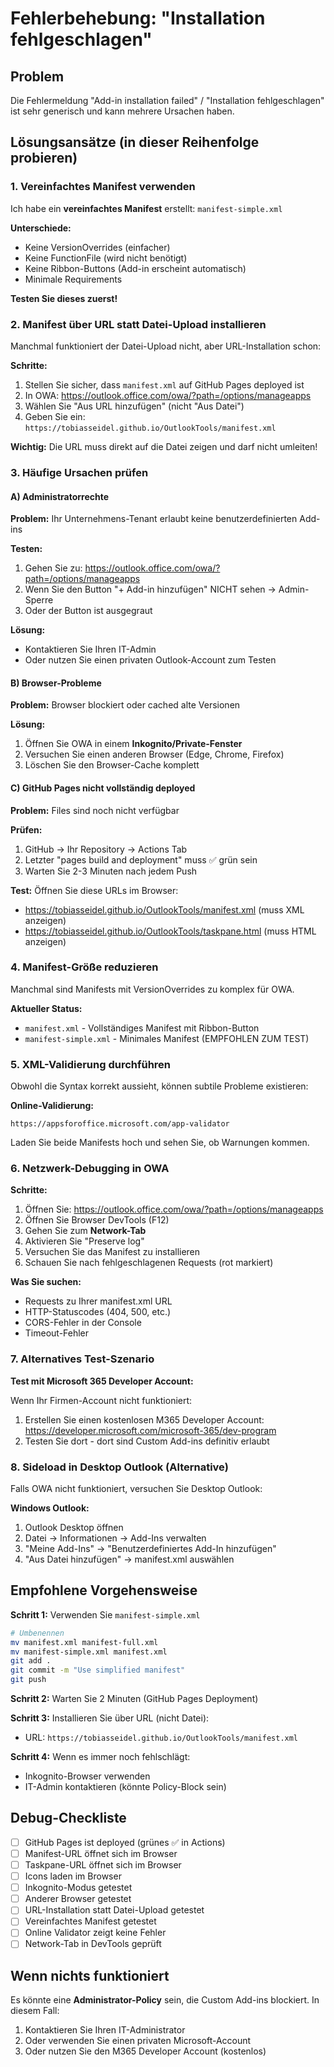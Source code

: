 # Fehlerbehebung: "Installation fehlgeschlagen"

## Problem
Die Fehlermeldung "Add-in installation failed" / "Installation fehlgeschlagen" ist sehr generisch und kann mehrere Ursachen haben.

## Lösungsansätze (in dieser Reihenfolge probieren)

### 1. Vereinfachtes Manifest verwenden

Ich habe ein **vereinfachtes Manifest** erstellt: `manifest-simple.xml`

**Unterschiede:**
- Keine VersionOverrides (einfacher)
- Keine FunctionFile (wird nicht benötigt)
- Keine Ribbon-Buttons (Add-in erscheint automatisch)
- Minimale Requirements

**Testen Sie dieses zuerst!**

### 2. Manifest über URL statt Datei-Upload installieren

Manchmal funktioniert der Datei-Upload nicht, aber URL-Installation schon:

**Schritte:**
1. Stellen Sie sicher, dass `manifest.xml` auf GitHub Pages deployed ist
2. In OWA: https://outlook.office.com/owa/?path=/options/manageapps
3. Wählen Sie "Aus URL hinzufügen" (nicht "Aus Datei")
4. Geben Sie ein: `https://tobiasseidel.github.io/OutlookTools/manifest.xml`

**Wichtig:** Die URL muss direkt auf die Datei zeigen und darf nicht umleiten!

### 3. Häufige Ursachen prüfen

#### A) Administratorrechte
**Problem:** Ihr Unternehmens-Tenant erlaubt keine benutzerdefinierten Add-ins

**Testen:**
1. Gehen Sie zu: https://outlook.office.com/owa/?path=/options/manageapps
2. Wenn Sie den Button "+ Add-in hinzufügen" NICHT sehen → Admin-Sperre
3. Oder der Button ist ausgegraut

**Lösung:** 
- Kontaktieren Sie Ihren IT-Admin
- Oder nutzen Sie einen privaten Outlook-Account zum Testen

#### B) Browser-Probleme
**Problem:** Browser blockiert oder cached alte Versionen

**Lösung:**
1. Öffnen Sie OWA in einem **Inkognito/Private-Fenster**
2. Versuchen Sie einen anderen Browser (Edge, Chrome, Firefox)
3. Löschen Sie den Browser-Cache komplett

#### C) GitHub Pages nicht vollständig deployed
**Problem:** Files sind noch nicht verfügbar

**Prüfen:**
1. GitHub → Ihr Repository → Actions Tab
2. Letzter "pages build and deployment" muss ✅ grün sein
3. Warten Sie 2-3 Minuten nach jedem Push

**Test:** Öffnen Sie diese URLs im Browser:
- https://tobiasseidel.github.io/OutlookTools/manifest.xml (muss XML anzeigen)
- https://tobiasseidel.github.io/OutlookTools/taskpane.html (muss HTML anzeigen)

### 4. Manifest-Größe reduzieren

Manchmal sind Manifests mit VersionOverrides zu komplex für OWA.

**Aktueller Status:**
- `manifest.xml` - Vollständiges Manifest mit Ribbon-Button
- `manifest-simple.xml` - Minimales Manifest (EMPFOHLEN ZUM TEST)

### 5. XML-Validierung durchführen

Obwohl die Syntax korrekt aussieht, können subtile Probleme existieren:

**Online-Validierung:**
```
https://appsforoffice.microsoft.com/app-validator
```

Laden Sie beide Manifests hoch und sehen Sie, ob Warnungen kommen.

### 6. Netzwerk-Debugging in OWA

**Schritte:**
1. Öffnen Sie: https://outlook.office.com/owa/?path=/options/manageapps
2. Öffnen Sie Browser DevTools (F12)
3. Gehen Sie zum **Network-Tab**
4. Aktivieren Sie "Preserve log"
5. Versuchen Sie das Manifest zu installieren
6. Schauen Sie nach fehlgeschlagenen Requests (rot markiert)

**Was Sie suchen:**
- Requests zu Ihrer manifest.xml URL
- HTTP-Statuscodes (404, 500, etc.)
- CORS-Fehler in der Console
- Timeout-Fehler

### 7. Alternatives Test-Szenario

**Test mit Microsoft 365 Developer Account:**

Wenn Ihr Firmen-Account nicht funktioniert:
1. Erstellen Sie einen kostenlosen M365 Developer Account: https://developer.microsoft.com/microsoft-365/dev-program
2. Testen Sie dort - dort sind Custom Add-ins definitiv erlaubt

### 8. Sideload in Desktop Outlook (Alternative)

Falls OWA nicht funktioniert, versuchen Sie Desktop Outlook:

**Windows Outlook:**
1. Outlook Desktop öffnen
2. Datei → Informationen → Add-Ins verwalten
3. "Meine Add-Ins" → "Benutzerdefiniertes Add-In hinzufügen"
4. "Aus Datei hinzufügen" → manifest.xml auswählen

## Empfohlene Vorgehensweise

**Schritt 1:** Verwenden Sie `manifest-simple.xml`
```bash
# Umbenennen
mv manifest.xml manifest-full.xml
mv manifest-simple.xml manifest.xml
git add .
git commit -m "Use simplified manifest"
git push
```

**Schritt 2:** Warten Sie 2 Minuten (GitHub Pages Deployment)

**Schritt 3:** Installieren Sie über URL (nicht Datei):
- URL: `https://tobiasseidel.github.io/OutlookTools/manifest.xml`

**Schritt 4:** Wenn es immer noch fehlschlägt:
- Inkognito-Browser verwenden
- IT-Admin kontaktieren (könnte Policy-Block sein)

## Debug-Checkliste

- [ ] GitHub Pages ist deployed (grünes ✅ in Actions)
- [ ] Manifest-URL öffnet sich im Browser
- [ ] Taskpane-URL öffnet sich im Browser  
- [ ] Icons laden im Browser
- [ ] Inkognito-Modus getestet
- [ ] Anderer Browser getestet
- [ ] URL-Installation statt Datei-Upload getestet
- [ ] Vereinfachtes Manifest getestet
- [ ] Online Validator zeigt keine Fehler
- [ ] Network-Tab in DevTools geprüft

## Wenn nichts funktioniert

Es könnte eine **Administrator-Policy** sein, die Custom Add-ins blockiert. In diesem Fall:

1. Kontaktieren Sie Ihren IT-Administrator
2. Oder verwenden Sie einen privaten Microsoft-Account
3. Oder nutzen Sie den M365 Developer Account (kostenlos)
